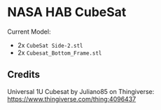 # NASA HAB CubeSat

Current Model:
- 2x `CubeSat Side-2.stl`
- 2x `Cubesat_Bottom_Frame.stl`

## Credits
Universal 1U Cubesat  by Juliano85 on Thingiverse: https://www.thingiverse.com/thing:4096437
